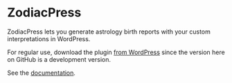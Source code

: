 ZodiacPress
===========

ZodiacPress lets you generate astrology birth reports with your custom interpretations in WordPress.

For regular use, download the plugin [from WordPress](https://wordpress.org/plugins/zodiacpress/) since the version here on GitHub is a development version.

See the [documentation](https://cosmicplugins.com/docs/category/zodiacpress/ "ZodiacPress Documentation").